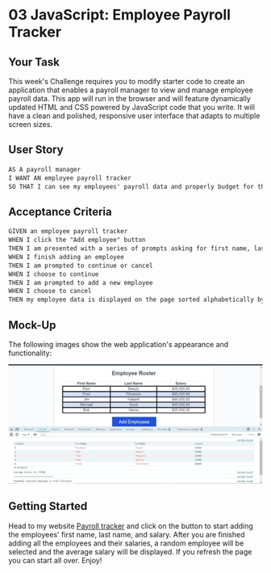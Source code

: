 # 03 JavaScript: Employee Payroll Tracker

## Your Task

This week's Challenge requires you to modify starter code to create an application that enables a payroll manager to view and manage employee payroll data. This app will run in the browser and will feature dynamically updated HTML and CSS powered by JavaScript code that you write. It will have a clean and polished, responsive user interface that adapts to multiple screen sizes.

## User Story

```md
AS A payroll manager
I WANT AN employee payroll tracker
SO THAT I can see my employees' payroll data and properly budget for the company
```

## Acceptance Criteria

```md
GIVEN an employee payroll tracker
WHEN I click the "Add employee" button
THEN I am presented with a series of prompts asking for first name, last name, and salary
WHEN I finish adding an employee
THEN I am prompted to continue or cancel
WHEN I choose to continue
THEN I am prompted to add a new employee
WHEN I choose to cancel
THEN my employee data is displayed on the page sorted alphabetically by last name, and the console shows computed and aggregated data
```

## Mock-Up

The following images show the web application's appearance and functionality:

![Shows employee information in the console of an employee payroll tracker.](./assets/Screenshot%20Payroll%20Tracker.jpg)

## Getting Started

Head to my website [Payroll tracker](https://felipe1995c.github.io/Employee-payroll-tracker/) and click on the button to start adding the employees' first name, last name, and salary. After you are finished adding all the employees and their salaries, a random employee will be selected and the average  salary will be displayed. If you refresh the page you can start all over. Enjoy!